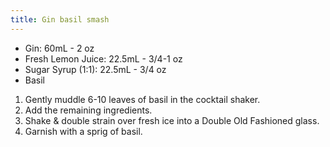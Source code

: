 ```yaml
---
title: Gin basil smash
---
```


- Gin: 60mL - 2 oz
- Fresh Lemon Juice: 22.5mL - 3/4-1 oz
- Sugar Syrup (1:1): 22.5mL - 3/4 oz
- Basil

1. Gently muddle 6-10 leaves of basil in the cocktail shaker.
2. Add the remaining ingredients.
3. Shake & double strain over fresh ice into a Double Old Fashioned glass.
4. Garnish with a sprig of basil.